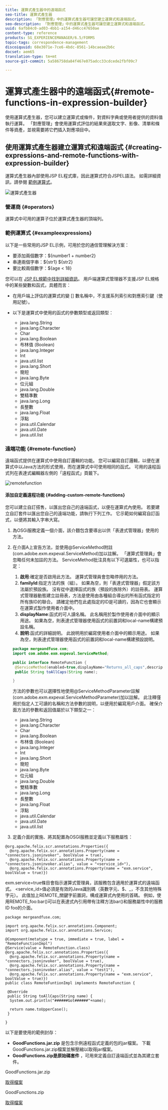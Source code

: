 ```yaml
---
title: 運算式產生器中的遠端函式
seo-title: 運算式產生器
description: 「對應管理」中的運算式產生器可讓您建立運算式和遠端函式。
seo-description: 「對應管理」中的運算式產生器可讓您建立運算式和遠端函式。
uuid: 6afb84c0-ad03-4bb1-a154-d46cc47650ae
content-type: reference
products: SG_EXPERIENCEMANAGER/6.5/FORMS
topic-tags: correspondence-management
discoiquuid: 68e3071e-7ce6-4bdc-8561-14bcaeae2b6c
docset: aem65
translation-type: tm+mt
source-git-commit: 5a586758da84f467e075adcc33cdcede2fbf09c7

---
```



# 運算式產生器中的遠端函式{#remote-functions-in-expression-builder}

使用運算式產生器，您可以建立運算式或條件，對資料字典或使用者提供的資料值執行運算。 「對應管理」會使用運算式評估的結果來選取文字、影像、清單和條件等資產，並視需要將它們插入對應項目中。

## 使用運算式產生器建立運算式和遠端函式 {#creating-expressions-and-remote-functions-with-expression-builder}

運算式產生器內部使用JSP EL程式庫，因此運算式符合JSPEL語法。 如需詳細資訊，請參閱 [範例運算式](#exampleexpressions)。

![運算式產生器](assets/expressionbuilder.png)

### 營運商 {#operators}

運算式中可用的運算子位於運算式產生器的頂端列。

### 範例運算式 {#exampleexpressions}

以下是一些常用的JSP EL示例，可用於您的通信管理解決方案：

* 要添加兩個數字：${number1 + number2}
* 串連兩個字串：${str1} ${str2}
* 要比較兩個數字：${age &lt; 18}

您可以在 [JSP EL規範中找到詳細資訊](https://download.oracle.com/otn-pub/jcp/jsp-2.1-fr-spec-oth-JSpec/jsp-2_1-fr-spec-el.pdf)。 用戶端運算式管理器不支援JSP EL規格中的某些變數和函式，具體而言：

* 在用戶端上評估的運算式的變 [] 數名稱中，不支援系列索引和對應索引鍵（使用記號）。
* 以下是運算式中使用的函式的參數類型或返回類型：

   * java.lang.String
   * java.lang.Character
   * Char
   * java.lang.Boolean
   * 布林值 (Boolean)
   * java.lang.Integer
   * Int
   * java.util.list
   * java.lang.Short
   * 簡短
   * java.lang.Byte
   * 位元組
   * java.lang.Double
   * 雙精準數
   * java.lang.Long
   * 長整數
   * java.lang.Float
   * 浮點
   * java.util.Calendar
   * java.util.Date
   * java.util.list

### 遠端功能 {#remote-function}

遠端函式提供在運算式中使用自訂邏輯的功能。 您可以編寫自訂邏輯，以便在運算式中以Java方法的形式使用，而在運算式中可使用相同的函式。 可用的遠程函式列在表達式編輯器左側的「遠程函式」頁籤下。

![remotefunction](assets/remotefunction.png)

#### 添加自定義遠程功能 {#adding-custom-remote-functions}

您可以建立自訂搭售，以匯出您自己的遠端函式，以便在運算式內使用。 若要建立自訂套件以匯出您自己的遠端功能，請執行下列工作。 它示範如何編寫自訂函式，以便將其輸入字串大寫。

1. 為OSGi服務定義一個介面，該介麵包含要導出以供「表達式管理器」使用的方法。
1. 在介面A上宣告方法，並使用@ServiceMethod附註(com.adobe.exm.expeval.ServiceMethod)加以註解。 「運算式管理員」會忽略任何未加註的方法。 ServiceMethod批注具有以下可選屬性，也可以指定：

   1. **啟用**:確定是否啟用此方法。 運算式管理員會忽略停用的方法。
   1. **familyId**:指定方法的族（組）。 如果為空，則「表達式管理器」假定該方法屬於預設族。 沒有從中選擇函式的族（預設的族除外）的註冊表。 運算式管理器動態建立註冊表，方法是使用由各種組合導出的所有函式指定的所有族ID的聯合。 請確定他們在此處指定的ID是可讀的，因為它也會顯示在運算式製作使用者介面中。
   1. **displayName**:函式的可人讀名稱。 此名稱用於製作使用者介面中的顯示用途。 如果為空，則表達式管理器使用函式的前置詞和local-name構建預設名稱。
   1. **說明**:函式的詳細說明。 此說明用於編寫使用者介面中的顯示用途。 如果為空，則表達式管理器使用函式的前置詞和local-name構建預設說明。

   ```java
   package mergeandfuse.com;
   import com.adobe.exm.expeval.ServiceMethod;
   
   public interface RemoteFunction {
    @ServiceMethod(enabled=true,displayName="Returns_all_caps",description="Function to convert to all CAPS", familyId="remote")
    public String toAllCaps(String name);
   
   }
   ```

   方法的參數也可以選擇性地使用@ServiceMethodParameter註解(com.adobe.exm.expeval.ServiceMethodParameter)加以註解。 此注釋僅用於指定人工可讀的名稱和方法參數的說明，以便用於編寫用戶介面。 確保介面方法的參數和返回值屬於以下類型之一：

   * java.lang.String
   * java.lang.Character
   * Char
   * java.lang.Boolean
   * 布林值 (Boolean)
   * java.lang.Integer
   * Int
   * java.lang.Short
   * 簡短
   * java.lang.Byte
   * 位元組
   * java.lang.Double
   * 雙精準數
   * java.lang.Long
   * 長整數
   * java.lang.Float
   * 浮點
   * java.util.Calendar
   * java.util.Date
   * java.util.list


1. 定義介面的實施、將其配置為OSGI服務並定義以下服務屬性：

```
@org.apache.felix.scr.annotations.Properties({
  @org.apache.felix.scr.annotations.Property(name = "connectors.jsoninvoker", boolValue = true),
  @org.apache.felix.scr.annotations.Property(name = "connectors.jsoninvoker.alias", value = "<service_id>"),
  @org.apache.felix.scr.annotations.Property(name = "exm.service", boolValue = true)})
```

exm.service=true條目會指示運算式管理員，該服務包含適用於運算式的遠端函式。 &lt;service_id>值必須是有效的Java識別碼（英數字元、$、_，不含其他特殊字元）。 此值加上REMOTE_關鍵字前置詞，構成運算式內使用的首碼。 例如，使用REMOTE_foo:bar()可以在表達式內引用帶有注釋方法bar()和服務屬性中的服務ID foo的介面。

```
package mergeandfuse.com;

import org.apache.felix.scr.annotations.Component;
import org.apache.felix.scr.annotations.Service;

@Component(metatype = true, immediate = true, label = "RemoteFunctionImpl")
@Service(value = RemoteFunction.class)
@org.apache.felix.scr.annotations.Properties({
  @org.apache.felix.scr.annotations.Property(name = "connectors.jsoninvoker", boolValue = true),
  @org.apache.felix.scr.annotations.Property(name = "connectors.jsoninvoker.alias", value = "test1"),
  @org.apache.felix.scr.annotations.Property(name = "exm.service", boolValue = true)})
public class RemoteFuntionImpl implements RemoteFunction {

 @Override
 public String toAllCaps(String name) {
  System.out.println("######Got######"+name);
  
  return name.toUpperCase();
 }
 
}
```

以下是要使用的範例封存：

* **GoodFunctions.jar.zip** 是包含示例遠程函式定義的包的jar檔案。 下載GoodFunctions.jar.zip檔案並解壓縮以取得jar檔案。
* **GoodFunctions.zip是原始碼套件** ，可用來定義自訂遠端函式並為其建立套件。

GoodFunctions.jar.zip

[取得檔案](assets/goodfunctions.jar.zip)

GoodFunctions.zip

[取得檔案](assets/goodfunctions.zip)
